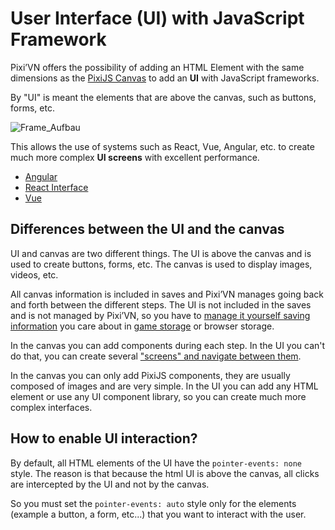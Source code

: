 # User Interface (UI) with JavaScript Framework

Pixi’VN offers the possibility of adding an HTML Element with the same dimensions as the [PixiJS Canvas](/start/canvas-components.md) to add an **UI** with JavaScript frameworks.

By "UI" is meant the elements that are above the canvas, such as buttons, forms, etc.

![Frame\_Aufbau](https://firebasestorage.googleapis.com/v0/b/pixi-vn.appspot.com/o/public%2FPixiVN_interface.png?alt=media)

This allows the use of systems such as React, Vue, Angular, etc. to create much more complex **UI screens** with excellent performance.

- [Angular](/start/interface-angular.md)
- [React Interface](/start/interface-react.md)
- [Vue](/start/interface-vue.md)

## Differences between the UI and the canvas

UI and canvas are two different things. The UI is above the canvas and is used to create buttons, forms, etc. The canvas is used to display images, videos, etc.

All canvas information is included in saves and Pixi’VN manages going back and forth between the different steps. The UI is not included in the saves and is not managed by Pixi’VN, so you have to [manage it yourself saving information](/start/interface-connect-storage.md) you care about in [game storage](/start/storage.md) or browser storage.

In the canvas you can add components during each step. In the UI you can't do that, you can create several ["screens" and navigate between them](/start/interface-connect-storage.md).

In the canvas you can only add PixiJS components, they are usually composed of images and are very simple. In the UI you can add any HTML element or use any UI component library, so you can create much more complex interfaces.

## How to enable UI interaction?

By default, all HTML elements of the UI have the `pointer-events: none` style.
The reason is that because the html UI is above the canvas, all clicks are intercepted by the UI and not by the canvas.

So you must set the `pointer-events: auto` style only for the elements (example a button, a form, etc...) that you want to interact with the user.
